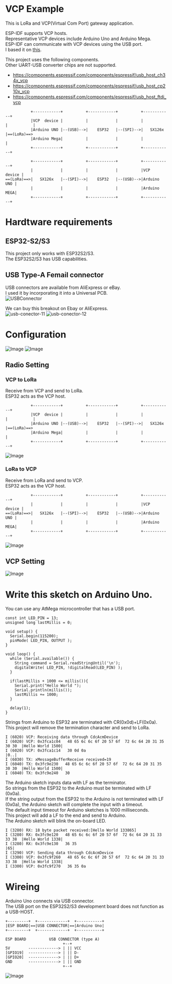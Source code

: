 # VCP Example   
This is LoRa and VCP(Virtual Com Port) gateway application.   

ESP-IDF supports VCP hosts.   
Representative VCP devices include Arduino Uno and Arduino Mega.   
ESP-IDF can communicate with VCP devices using the USB port.   
I based it on [this](https://github.com/espressif/esp-idf/tree/master/examples/peripherals/usb/host/cdc/cdc_acm_vcp).   

This project uses the following components.   
Other UART-USB converter chips are not supported.   
- https://components.espressif.com/components/espressif/usb_host_ch34x_vcp   
- https://components.espressif.com/components/espressif/usb_host_cp210x_vcp   
- https://components.espressif.com/components/espressif/usb_host_ftdi_vcp   


```
           +------------+          +------------+          +------------+
           |VCP  device |          |            |          |            |           |
           |Arduino UNO |--(USB)-->|    ESP32   |--(SPI)-->|   SX126x   |==(LoRa)==>
           |Arduino Mega|          |            |          |            |
           +------------+          +------------+          +------------+

           +------------+          +------------+          +------------+
           |            |          |            |          |VCP  device |
==(LoRa)==>|   SX126x   |--(SPI)-->|    ESP32   |--(USB)-->|Arduino UNO |
           |            |          |            |          |Arduino MEGA|
           +------------+          +------------+          +------------+
```


# Hardtware requirements

## ESP32-S2/S3
This project only works with ESP32S2/S3.   
The ESP32S2/S3 has USB capabilities.   

## USB Type-A Femail connector
USB connectors are available from AliExpress or eBay.   
I used it by incorporating it into a Universal PCB.   
![USBConnector](https://github.com/user-attachments/assets/8d7d8f0a-d289-44b8-ae90-c693a1099ca0)

We can buy this breakout on Ebay or AliExpress.   
![usb-conector-11](https://github.com/user-attachments/assets/848998d4-fb0c-4b4f-97ae-0b3ae8b8996a)
![usb-conector-12](https://github.com/user-attachments/assets/6fc34dcf-0b13-4233-8c71-07234e8c6d06)


# Configuration
![Image](https://github.com/user-attachments/assets/703b368c-d80c-47e7-a5bf-87021857238a)
![Image](https://github.com/user-attachments/assets/00a49fb9-03f3-48c9-a77e-8283c0699986)


## Radio Setting

### VCP to LoRa
Receive from VCP and send to LoRa.   
ESP32 acts as the VCP host.   
```
           +------------+          +------------+          +------------+
           |VCP  device |          |            |          |            |           |
           |Arduino UNO |--(USB)-->|    ESP32   |--(SPI)-->|   SX126x   |==(LoRa)==>
           |Arduino Mega|          |            |          |            |
           +------------+          +------------+          +------------+
```

![Image](https://github.com/user-attachments/assets/75a8d620-fdf5-439f-a99b-e77e8d549324)


### LoRa to VCP
Receive from LoRa and send to VCP.   
ESP32 acts as the VCP host.   
```
           +------------+          +------------+          +------------+
           |            |          |            |          |VCP  device |
==(LoRa)==>|   SX126x   |--(SPI)-->|    ESP32   |--(USB)-->|Arduino UNO |
           |            |          |            |          |Arduino MEGA|
           +------------+          +------------+          +------------+
```

![Image](https://github.com/user-attachments/assets/f59f37b5-c77d-4f2a-b910-02a489f0a42b)


## VCP Setting

![Image](https://github.com/user-attachments/assets/1adb68c5-e115-4180-a2b7-cdf8e32f4301)


# Write this sketch on Arduino Uno.   
You can use any AtMega microcontroller that has a USB port.   

```
const int LED_PIN = 13;
unsigned long lastMillis = 0;

void setup() {
  Serial.begin(115200);
  pinMode( LED_PIN, OUTPUT );
}

void loop() {
  while (Serial.available()) {
    String command = Serial.readStringUntil('\n');
    digitalWrite( LED_PIN, !digitalRead(LED_PIN) );
  }

  if(lastMillis + 1000 <= millis()){
    Serial.print("Hello World ");
    Serial.println(millis());
    lastMillis += 1000;
  }

  delay(1);
}
```

Strings from Arduino to ESP32 are terminated with CR(0x0d)+LF(0x0a).   
This project will remove the termination character and send to LoRa.   
```
I (6020) VCP: Receiving data through CdcAcmDevice
I (6020) VCP: 0x3fca1c04   48 65 6c 6c 6f 20 57 6f  72 6c 64 20 31 35 30 30  |Hello World 1500|
I (6020) VCP: 0x3fca1c14   30 0d 0a                                          |0..|
I (6030) TX: xMessageBufferReceive received=19
I (6040) TX: 0x3fc9e230   48 65 6c 6c 6f 20 57 6f  72 6c 64 20 31 35 30 30  |Hello World 1500|
I (6040) TX: 0x3fc9e240   30
```

The Arduino sketch inputs data with LF as the terminator.   
So strings from the ESP32 to the Arduino must be terminated with LF (0x0a).   
If the string output from the ESP32 to the Arduino is not terminated with LF (0x0a), the Arduino sketch will complete the input with a timeout.   
The default input timeout for Arduino sketches is 1000 milliseconds.   
This project will add a LF to the end and send to Arduino.   
The Arduino sketch will blink the on-board LED.   
```
I (3280) RX: 18 byte packet received:[Hello World 133865]
I (3280) RX: 0x3fc9e120   48 65 6c 6c 6f 20 57 6f  72 6c 64 20 31 33 33 38  |Hello World 1338|
I (3280) RX: 0x3fc9e130   36 35                                             |65|
I (3290) VCP: Sending data through CdcAcmDevice
I (3300) VCP: 0x3fc9f260   48 65 6c 6c 6f 20 57 6f  72 6c 64 20 31 33 33 38  |Hello World 1338|
I (3300) VCP: 0x3fc9f270   36 35 0a
```

# Wireing   
Arduino Uno connects via USB connector.   
The USB port on the ESP32S2/S3 development board does not function as a USB-HOST.   

```
+---------+  +-------------+  +-----------+
|ESP BOARD|==|USB CONNECTOR|==|Arduino Uno|
+---------+  +-------------+  +-----------+
```

```
ESP BOARD          USB CONNECTOR (type A)
                         +--+
5V        -------------> | || VCC
[GPIO19]  -------------> | || D-
[GPIO20]  -------------> | || D+
GND       -------------> | || GND
                         +--+
```

![Image](https://github.com/user-attachments/assets/7bf405af-b1ec-4c7c-87d1-8bbe176e807b)


